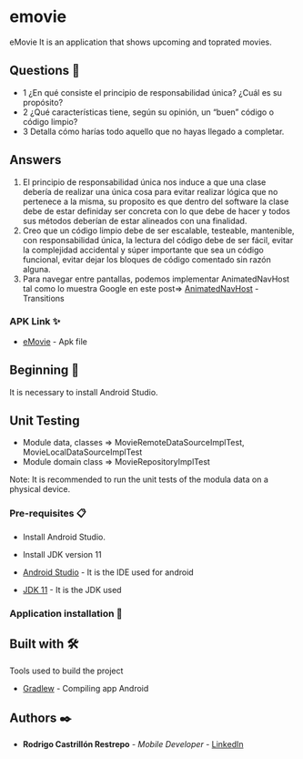 # emovie

eMovie It is an application that shows upcoming and toprated movies.


## Questions 🤔

* 1 ¿En qué consiste el principio de responsabilidad única? ¿Cuál es su propósito?
* 2 ¿Qué características tiene, según su opinión, un “buen” código o código limpio?
* 3 Detalla cómo harías todo aquello que no hayas llegado a completar.

## Answers

1) El principio de responsabilidad única nos induce a que una clase debería de realizar una única cosa para evitar realizar lógica que no pertenece a la misma, su proposito es que dentro del software
la clase debe de estar definiday ser concreta con lo que debe de hacer y todos sus métodos deberían de estar alineados con una finalidad.
2) Creo que un código limpio debe de ser escalable, testeable, mantenible, con responsabilidad única, la lectura del código debe de ser fácil, evitar la complejidad accidental y súper importante
que sea un código funcional, evitar dejar los bloques de código comentado sin razón alguna.
3) Para navegar entre pantallas, podemos implementar AnimatedNavHost tal como lo muestra Google en este 
post=> [AnimatedNavHost](https://google.github.io/accompanist/navigation-animation/) - Transitions

### APK Link ✨

* [eMovie](https://drive.google.com/drive/folders/15dphpyzS8VesMdLhcgiRiAAgBNnuSssA?usp=sharing) - Apk file

## Beginning 🚀

It is necessary to install Android Studio.

## Unit Testing

* Module data, classes => MovieRemoteDataSourceImplTest, MovieLocalDataSourceImplTest
* Module domain class => MovieRepositoryImplTest

Note: It is recommended to run the unit tests of the modula data on a physical device.
### Pre-requisites 📋

* Install Android Studio.
* Install JDK version 11

* [Android Studio](https://developer.android.com/studio) - It is the IDE used for android
* [JDK 11](https://medium.com/@kirebyte/using-homebrew-to-install-java-jdk11-on-macos-2021-4a90aa276f1c) - It is the JDK used

### Application installation  🔧

## Built with 🛠️

Tools used to build the project

* [Gradlew](https://docs.gradle.org/current/userguide/gradle_wrapper.html) - Compiling app Android

## Authors ✒️

* **Rodrigo Castrillón Restrepo** - *Mobile Developer* - [LinkedIn](https://www.linkedin.com/in/rodrigocastrillonrestrepo61b11a137)
